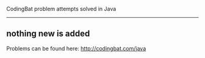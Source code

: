 CodingBat problem attempts solved in Java

---------
## nothing new is added
Problems can be found here: http://codingbat.com/java